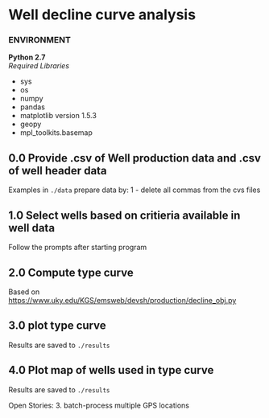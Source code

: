 # Well decline curve analysis  
### ENVIRONMENT  
**Python 2.7**  
*Required Libraries*  
* sys  
* os  
* numpy  
* pandas  
* matplotlib version 1.5.3  
* geopy  
* mpl_toolkits.basemap  
  
## 0.0 Provide .csv of Well production data and .csv of well header data
Examples in `./data` 
prepare data by:
1 - delete all commas from the cvs files

## 1.0 Select wells based on critieria available in well data  
Follow the prompts after starting program  
  
## 2.0 Compute type curve  
Based on https://www.uky.edu/KGS/emsweb/devsh/production/decline_obj.py  
  
## 3.0 plot type curve  
Results are saved to `./results`  

## 4.0 Plot map of wells used in type curve  
Results are saved to `./results`  


Open Stories:
3. batch-process multiple GPS locations